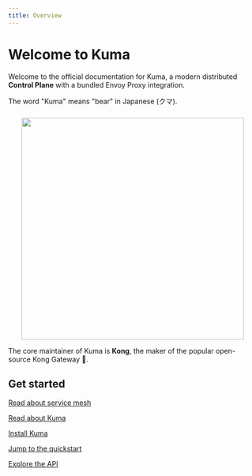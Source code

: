 ```yaml
---
title: Overview
---
```


# Welcome to Kuma

Welcome to the official documentation for Kuma, a modern distributed **Control Plane** with a bundled Envoy Proxy integration.

The word "Kuma" means "bear" in Japanese (クマ).

<center>
<img src="/images/diagrams/main-diagram@2x.png" alt="" style="width: 450px; padding-top: 10px"/>
</center>

The core maintainer of Kuma is **Kong**, the maker of the popular open-source Kong Gateway 🦍.

## Get started

[Read about service mesh](introduction/what-is-a-service-mesh.md)

[Read about Kuma](introduction/what-is-kuma.md)

[Install Kuma](/install/latest/)

[Jump to the quickstart](quickstart/kubernetes.md)

[Explore the API](reference/http-api.md)
